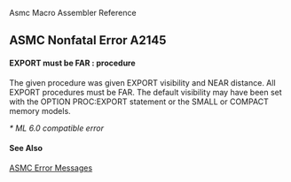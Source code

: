 Asmc Macro Assembler Reference

## ASMC Nonfatal Error A2145

#### EXPORT must be FAR : procedure

The given procedure was given EXPORT visibility and NEAR distance. All EXPORT procedures must be FAR. The default visibility may have been set with the OPTION PROC:EXPORT statement or the SMALL or COMPACT memory models.

_* ML 6.0 compatible error_

#### See Also

[ASMC Error Messages](readme.md)